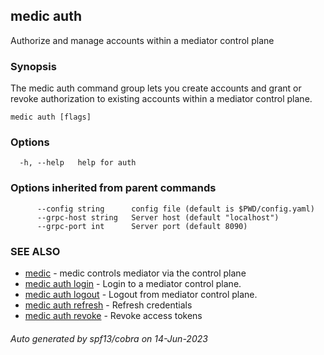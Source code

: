 ## medic auth

Authorize and manage accounts within a mediator control plane

### Synopsis

The medic auth command group lets you create accounts and grant or revoke
authorization to existing accounts within a mediator control plane.

```
medic auth [flags]
```

### Options

```
  -h, --help   help for auth
```

### Options inherited from parent commands

```
      --config string      config file (default is $PWD/config.yaml)
      --grpc-host string   Server host (default "localhost")
      --grpc-port int      Server port (default 8090)
```

### SEE ALSO

* [medic](medic.md)	 - medic controls mediator via the control plane
* [medic auth login](medic_auth_login.md)	 - Login to a mediator control plane.
* [medic auth logout](medic_auth_logout.md)	 - Logout from mediator control plane.
* [medic auth refresh](medic_auth_refresh.md)	 - Refresh credentials
* [medic auth revoke](medic_auth_revoke.md)	 - Revoke access tokens

###### Auto generated by spf13/cobra on 14-Jun-2023
